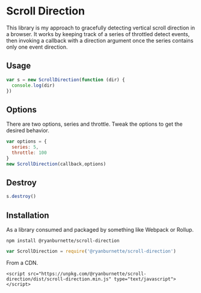 # Scroll Direction

This library is my approach to gracefully detecting vertical scroll direction
in a browser. It works by keeping track of a series of throttled detect events,
then invoking a callback with a direction argument once the series contains
only one event direction.

## Usage

```javascript
var s = new ScrollDirection(function (dir) {
  console.log(dir)
})
```

## Options

There are two options, series and throttle. Tweak the options to get the
desired behavior.

```javascript
var options = {
  series: 5,
  throttle: 100
}
new ScrollDirection(callback,options)
```

## Destroy

```javascript
s.destroy()
```

## Installation

As a library consumed and packaged by something like Webpack or Rollup.

```
npm install @ryanburnette/scroll-direction
```

```javascript
var ScrollDirection = require('@ryanburnette/scroll-direction')
```

From a CDN.

```
<script src="https://unpkg.com/@ryanburnette/scroll-direction/dist/scroll-direction.min.js" type="text/javascript"></script>
```
